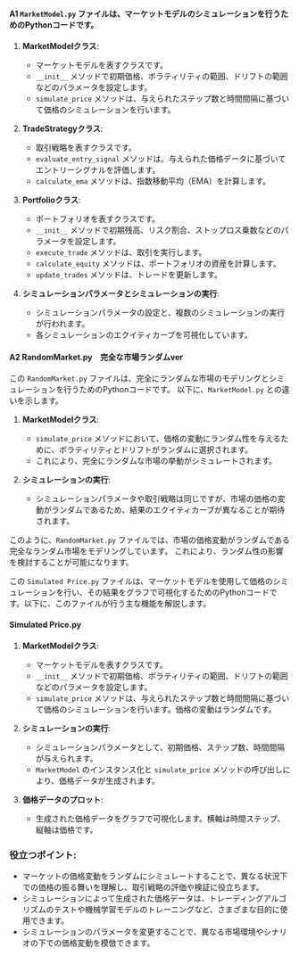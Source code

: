 
#### A1 `MarketModel.py` ファイルは、マーケットモデルのシミュレーションを行うためのPythonコードです。

1. **MarketModelクラス**:
   - マーケットモデルを表すクラスです。
   - `__init__` メソッドで初期価格、ボラティリティの範囲、ドリフトの範囲などのパラメータを設定します。
   - `simulate_price` メソッドは、与えられたステップ数と時間間隔に基づいて価格のシミュレーションを行います。

2. **TradeStrategyクラス**:
   - 取引戦略を表すクラスです。
   - `evaluate_entry_signal` メソッドは、与えられた価格データに基づいてエントリーシグナルを評価します。
   - `calculate_ema` メソッドは、指数移動平均（EMA）を計算します。

3. **Portfolioクラス**:
   - ポートフォリオを表すクラスです。
   - `__init__` メソッドで初期残高、リスク割合、ストップロス乗数などのパラメータを設定します。
   - `execute_trade` メソッドは、取引を実行します。
   - `calculate_equity` メソッドは、ポートフォリオの資産を計算します。
   - `update_trades` メソッドは、トレードを更新します。

4. **シミュレーションパラメータとシミュレーションの実行**:
   - シミュレーションパラメータの設定と、複数のシミュレーションの実行が行われます。
   - 各シミュレーションのエクイティカーブを可視化しています。

#### A2 RandomMarket.py　完全な市場ランダムver

この `RandomMarket.py` ファイルは、完全にランダムな市場のモデリングとシミュレーションを行うためのPythonコードです。
以下に、`MarketModel.py` との違いを示します。

1. **MarketModelクラス**:
    - `simulate_price` メソッドにおいて、価格の変動にランダム性を与えるために、ボラティリティとドリフトがランダムに選択されます。
    - これにより、完全にランダムな市場の挙動がシミュレートされます。

2. **シミュレーションの実行**:
    - シミュレーションパラメータや取引戦略は同じですが、市場の価格の変動がランダムであるため、結果のエクイティカーブが異なることが期待されます。

このように、`RandomMarket.py` ファイルでは、市場の価格変動がランダムである完全なランダム市場をモデリングしています。
これにより、ランダム性の影響を検討することが可能になります。


この `Simulated Price.py` ファイルは、マーケットモデルを使用して価格のシミュレーションを行い、その結果をグラフで可視化するためのPythonコードです。以下に、このファイルが行う主な機能を解説します。

#### Simulated Price.py

1. **MarketModelクラス**:
    - マーケットモデルを表すクラスです。
    - `__init__` メソッドで初期価格、ボラティリティの範囲、ドリフトの範囲などのパラメータを設定します。
    - `simulate_price` メソッドは、与えられたステップ数と時間間隔に基づいて価格のシミュレーションを行います。価格の変動はランダムです。

2. **シミュレーションの実行**:
    - シミュレーションパラメータとして、初期価格、ステップ数、時間間隔が与えられます。
    - `MarketModel` のインスタンス化と `simulate_price` メソッドの呼び出しにより、価格データが生成されます。

3. **価格データのプロット**:
    - 生成された価格データをグラフで可視化します。横軸は時間ステップ、縦軸は価格です。

### 役立つポイント:

- マーケットの価格変動をランダムにシミュレートすることで、異なる状況下での価格の振る舞いを理解し、取引戦略の評価や検証に役立ちます。
- シミュレーションによって生成された価格データは、トレーディングアルゴリズムのテストや機械学習モデルのトレーニングなど、さまざまな目的に使用できます。
- シミュレーションのパラメータを変更することで、異なる市場環境やシナリオの下での価格変動を模倣できます。
